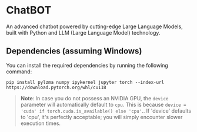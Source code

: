 # ChatBOT

An advanced chatbot powered by cutting-edge Large Language Models, built with Python and LLM (Large Language Model) technology.

## Dependencies (assuming Windows)

You can install the required dependencies by running the following command:

```shell
pip install pylzma numpy ipykernel jupyter torch --index-url https://download.pytorch.org/whl/cu118
```

> **Note**: In case you do not possess an NVIDIA GPU, the `device` parameter will automatically default to `cpu`. This is because `device = 'cuda' if torch.cuda.is_available() else 'cpu'`.. If 'device' defaults to 'cpu', it's perfectly acceptable; you will simply encounter slower execution times.
